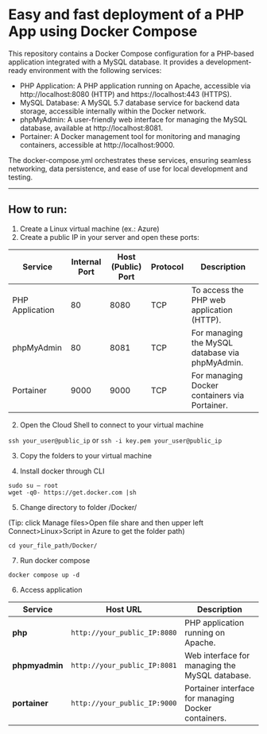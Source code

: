 # Easy and fast deployment of a PHP App using Docker Compose

This repository contains a Docker Compose configuration for a PHP-based application integrated with a MySQL database. It provides a development-ready environment with the following services:

- PHP Application: A PHP application running on Apache, accessible via http://localhost:8080 (HTTP) and https://localhost:443 (HTTPS).
- MySQL Database: A MySQL 5.7 database service for backend data storage, accessible internally within the Docker network.
- phpMyAdmin: A user-friendly web interface for managing the MySQL database, available at http://localhost:8081.
- Portainer: A Docker management tool for monitoring and managing containers, accessible at http://localhost:9000.

The docker-compose.yml orchestrates these services, ensuring seamless networking, data persistence, and ease of use for local development and testing.

---

## How to run:

1) Create a Linux virtual machine (ex.: Azure)
2) Create a public IP in your server and open these ports:


| **Service**     | **Internal Port** | **Host (Public) Port** | **Protocol** | **Description**                                   |
|------------------|-------------------|-------------------------|--------------|-------------------------------------------------|
| PHP Application  | 80               | 8080                   | TCP          | To access the PHP web application (HTTP).   |
| phpMyAdmin       | 80               | 8081                   | TCP          | For managing the MySQL database via phpMyAdmin. |
| Portainer        | 9000             | 9000                   | TCP          | For managing Docker containers via Portainer.   |

2) Open the Cloud Shell to connect to your virtual machine

`ssh your_user@public_ip` or `ssh -i key.pem your_user@public_ip`

3) Copy the folders to your virtual machine

4) Install docker through CLI
```
sudo su – root 
wget -q0- https://get.docker.com |sh
```
5) Change directory to folder /Docker/ 

(Tip: click Manage files>Open file share and then upper left Connect>Linux>Script in Azure to get the folder path)
```
cd your_file_path/Docker/
```
7) Run docker compose
```
docker compose up -d
```
6) Access application

| **Service**    | **Host URL**                | **Description**                                    |
|-----------------|-----------------------------|----------------------------------------------------|
| **php**        | `http://your_public_IP:8080`     | PHP application running on Apache.               |
| **phpmyadmin** | `http://your_public_IP:8081`     | Web interface for managing the MySQL database.    |
| **portainer**  | `http://your_public_IP:9000`     | Portainer interface for managing Docker containers. |



